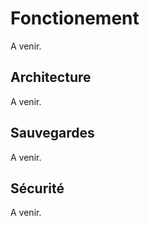 # Fonctionement

A venir.

## Architecture

A venir.

## Sauvegardes

A venir.

## Sécurité

A venir.
